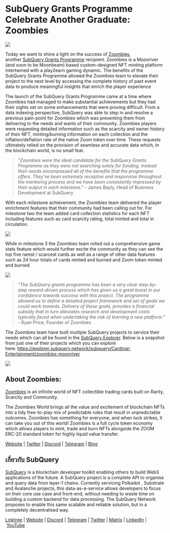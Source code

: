 # SubQuery Grants Programme Celebrate Another Graduate: Zoombies

![](https://miro.medium.com/max/1400/0*rUE_RaWbXXGuiIh7)

Today we want to shine a light on the success of [Zoombies](https://zoombies.world/), another [SubQuery Grants Programme](https://subquery.network/grants) recipient. Zoombies is a Moonriver (and soon to be Moonbeam) based custom-designed NFT minting platform intertwined with a play2earn gaming dynamic. The benefits of the SubQuery Grants Programme allowed the Zoombies team to elevate their project to the next level by accessing the complete history of past event data to produce meaningful insights that enrich the player experience

The launch of the SubQuery Grants Programme came at a time where Zoombies had managed to make substantial achievements but they had their sights set on some enhancements that were proving difficult. From a data indexing perspective, SubQuery was able to step in and resolve a previous pain-point for Zoombies which was preventing them from delivering to the needs and wants of their community. Zoombies players were requesting detailed information such as the scarcity and owner history of their NFT, minting/burning information on each collection and the inflation/deflation rate of the native Zoom token over time. These requests ultimately relied on the provision of seamless and accurate data which, in the blockchain world, is no small feat.

> _"Zoombies were the ideal candidate for the SubQuery Grants Programme as they were not searching solely for funding, instead their needs encompassed all of the benefits that the programme offers. They've been extremely receptive and responsive throughout the mentoring process and we have been consistently impressed by their output in each milestone."_ - James Bayly, Head of Business Development at SubQuery

With each milestone achievement, the Zoombies team delivered the player enrichment features that their community had been calling out for. For milestone two the team added card collection statistics for each NFT including features such as card scarcity rating, total minted and total in circulation.

![](https://miro.medium.com/max/1400/0*RGcTyDIFjs7jx01l)

While in milestone 3 the Zoombies team rolled out a comprehensive game stats feature which would further excite the community as they can see the top five rarest / scarcest cards as well as a range of other data features such as 24 hour totals of cards minted and burned and Zoom token minted and burned.

![](https://miro.medium.com/max/1400/0*YAKV89Cm32FN7iuz)

> _"The SubQuery grants programme has been a very clear step-by-step reward-driven process which has given us a great boost in our confidence towards success with this project. The programme allowed us to define a detailed project framework and set of goals we could work towards. Delivery of these goals, provides a financial subsidy that in turn alleviates research and development costs typically faced when undertaking the risk of learning a new platform."_ - Ryan Price, Founder of Zoombies

The Zoombies team have built multiple SubQuery projects to service their needs which can all be found in the [SubQuery Explorer](https://explorer.subquery.network/). Below is a snapshot from just one of their projects which you can explore here: https://explorer.subquery.network/subquery/Cardinal-Entertainment/zoombies-moonriver

![](https://miro.medium.com/max/1400/0*lsHf8XDePdsyYFN9)

## About Zoombies:

[Zoombies](https://zoombies.world/) is an infinite world of NFT collectible trading cards built on Rarity, Scarcity and Community.

The Zoombies World brings all the value and excitement of blockchain NFTs into a tidy free-to-play mix of predictable rules that result in unpredictable outcomes. Zoombies has something for everyone, and when luck strikes, it can take you out of this world! Zoombies is a full cycle token economy which allows players to mint, trade and burn NFTs alongside the ZOOM ERC-20 standard token for highly liquid value transfer.

[Website](https://zoombies.world/) | [Twitter](https://twitter.com/CryptozNFT) | [Discord](https://discord.gg/eDXvJKUZgQ) | [Telegram](https://t.me/zoombiesnews) | [Blog](https://cryptoz-cards.medium.com/)

## เกี่ยวกับ SubQuery

[SubQuery](https://subquery.network/) is a blockchain developer toolkit enabling others to build Web3 applications of the future. A SubQuery project is a complete API to organise and query data from layer-1 chains. Currently servicing Polkadot , Substrate and Avalanche projects, this data-as-a-service allows developers to focus on their core use case and front-end, without needing to waste time on building a custom backend for data processing. The SubQuery Network proposes to enable this same scalable and reliable solution, but in a completely decentralised way.

​​[Linktree](https://linktr.ee/subquerynetwork) | [Website](https://subquery.network/) | [Discord](https://discord.com/invite/78zg8aBSMG) | [Telegram](https://t.me/subquerynetwork) | [Twitter](https://twitter.com/subquerynetwork) | [Matrix](https://matrix.to/#/#subquery:matrix.org) | [LinkedIn](https://www.linkedin.com/company/subquery) | [YouTube](https://www.youtube.com/channel/UCi1a6NUUjegcLHDFLr7CqLw)
